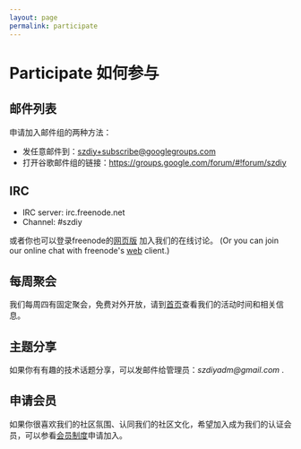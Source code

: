 ```yaml
---
layout: page
permalink: participate
---
```


# Participate 如何参与

## 邮件列表

申请加入邮件组的两种方法：

 * 发任意邮件到：szdiy+subscribe@googlegroups.com
 * 打开谷歌邮件组的链接：<https://groups.google.com/forum/#!forum/szdiy>

## IRC

 * IRC server: irc.freenode.net
 * Channel: #szdiy

或者你也可以登录freenode的[网页版](https://webchat.freenode.net/?channels=szdiy) 加入我们的在线讨论。
(Or you can join our online chat with freenode's [web](https://webchat.freenode.net/?channels=szdiy) client.)

## 每周聚会

我们每周四有固定聚会，免费对外开放，请到[首页](/)查看我们的活动时间和相关信息。

## 主题分享

如果你有有趣的技术话题分享，可以发邮件给管理员：_szdiyadm@gmail.com_ .

## 申请会员

如果你很喜欢我们的社区氛围、认同我们的社区文化，希望加入成为我们的认证会员，可以参看[会员制度](/membership)申请加入。
